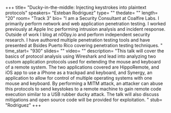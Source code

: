 +++
title= "Ducky-in-the-middle: Injecting keystrokes into plaintext protocols"
speakers= "Esteban Rodriguez"
type= ""
thedate= ""
length= "20"
room= "Track 3"
bio= "I am a Security Consultant at Coalfire Labs.  I primarily perform network and web application penetration testing.  I worked previously at Apple Inc performing intrusion analysis and incident response.  Outside of work I blog at n00py.io and perform independent security research.  I have authored multiple penetration testing tools and have presented at Bsides Puerto Rico covering penetration testing techniques. "
time_start= "930"
slides= ""
video= ""
description= "This talk will cover the basics of protocol analysis using Wireshark and lead into analyzing two custom application protocols used for extending the mouse and keyboard of a remote system.  The two applications covered are HippoRemote, and iOS app to use a iPhone as a trackpad and keyboard, and Synergy, an application to allow for control of multiple operating systems with one mouse and keyboard.  By performing a MITM attack, an attacker can abuse this protocols to send keystokes to a remote machine to gain remote code execution similar to a USB rubber ducky attack.  The talk will also discuss mitigations and open source code will be provided for exploitation. "
stub= "Rodriguez"
+++